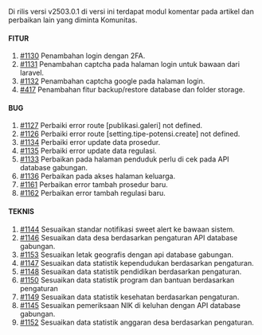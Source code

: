 Di rilis versi v2503.0.1 di versi ini terdapat modul komentar pada artikel dan perbaikan lain yang diminta Komunitas.

#### FITUR

1. [#1130](https://github.com/OpenSID/OpenDK/issues/1130) Penambahan login dengan 2FA.
2. [#1131](https://github.com/OpenSID/OpenDK/issues/1131) Penambahan captcha pada halaman login untuk bawaan dari laravel.
3. [#1132](https://github.com/OpenSID/OpenDK/issues/1132) Penambahan captcha google pada halaman login.
4. [#417](https://github.com/OpenSID/OpenDK/issues/417) Penambahan fitur backup/restore database dan folder storage.

#### BUG
1. [#1127](https://github.com/OpenSID/OpenDK/issues/1127) Perbaiki error route [publikasi.galeri] not defined.
2. [#1126](https://github.com/OpenSID/OpenDK/issues/1126) Perbaiki error route [setting.tipe-potensi.create] not defined.
3. [#1134](https://github.com/OpenSID/OpenDK/issues/1134) Perbaiki error update data prosedur.
4. [#1135](https://github.com/OpenSID/OpenDK/issues/1135) Perbaiki error update data regulasi.
5. [#1133](https://github.com/OpenSID/OpenDK/issues/1133) Perbaikan pada halaman penduduk perlu di cek pada API database gabungan.
6. [#1136](https://github.com/OpenSID/OpenDK/issues/1136) Perbaikan pada akses halaman keluarga.
7. [#1161](https://github.com/OpenSID/OpenDK/issues/1161) Perbaikan error tambah prosedur baru.
8. [#1162](https://github.com/OpenSID/OpenDK/issues/1162) Perbaikan error tambah regulasi baru.

#### TEKNIS

1. [#1144](https://github.com/OpenSID/OpenDK/issues/1144) Sesuaikan standar notifikasi sweet alert ke bawaan sistem.
2. [#1146](https://github.com/OpenSID/OpenDK/issues/1146) Sesuaikan data desa berdasarkan pengaturan API database gabungan.
3. [#1153](https://github.com/OpenSID/OpenDK/issues/1153) Sesuaikan letak geografis dengan api database gabungan.
4. [#1147](https://github.com/OpenSID/OpenDK/issues/1147) Sesuaikan data statistik kependudukan berdasarkan pengaturan.
5. [#1148](https://github.com/OpenSID/OpenDK/issues/1148) Sesuaikan data statistik pendidikan berdasarkan pengaturan.
6. [#1150](https://github.com/OpenSID/OpenDK/issues/1150) Sesuaikan data statistik program dan bantuan berdasarkan pengaturan
7. [#1149](https://github.com/OpenSID/OpenDK/issues/1149) Sesuaikan data statistik kesehatan berdasarkan pengaturan.
8. [#1145](https://github.com/OpenSID/OpenDK/issues/1145) Sesuaikan pemeriksaan NIK di keluhan dengan API database gabungan.
9. [#1152](https://github.com/OpenSID/OpenDK/issues/1152) Sesuaikan data statistik anggaran desa berdasarkan pengaturan.
